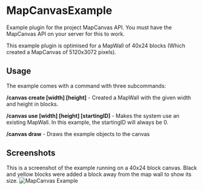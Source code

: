 # MapCanvasExample
Example plugin for the project MapCanvas API. You must have the MapCanvas API on your server for this to work.

This example plugin is optimised for a MapWall of 40x24 blocks (Which created a MapCanvas of 5120x3072 pixels).

## Usage

The example comes with a command with three subcommands:

**/canvas create [width] [height]** - Created a MapWall with the given width and height in blocks.

**/canvas use [width] [height] [startingID]** - Makes the system use an existing MapWall. In this example, the startingID will always be 0.

**/canvas draw** - Draws the example objects to the canvas

## Screenshots

This is a screenshot of the example running on a 40x24 block canvas. Black and yellow blocks were added a block away from the map wall to show its size.
![MapCanvas Example](https://rubbaboy.me/images/uduh16x)

